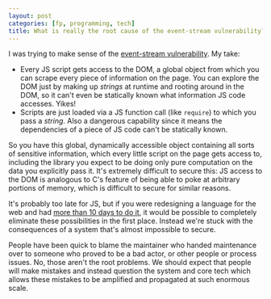 ```yaml
---
layout: post
categories: [fp, programming, tech]
title: What is really the root cause of the event-stream vulnerability?
---
```


I was trying to make sense of the [event-stream vulnerability](https://schneid.io/blog/event-stream-vulnerability-explained/). My take:

* Every JS script gets access to the DOM, a global object from which you can scrape every piece of information on the page. You can explore the DOM just by making up _strings_ at runtime and rooting around in the DOM, so it can't even be statically known what information JS code accesses. Yikes!
* Scripts are just loaded via a JS function call (like `require`) to which you pass a _string_. Also a dangerous capability since it means the dependencies of a piece of JS code can't be statically known.

So you have this global, dynamically accessible object containing all sorts of sensitive information, which every little script on the page gets access to, including the library you expect to be doing only pure computation on the data you explicitly pass it. It's extremely difficult to secure this: JS access to the DOM is analogous to C's feature of being able to poke at arbitrary portions of memory, which is difficult to secure for similar reasons.

It's probably too late for JS, but if you were redesigning a language for the web and had [more than 10 days to do it](http://speakingjs.com/es5/ch04.html), it would be possible to completely eliminate these possibilities in the first place. Instead we're stuck with the consequences of a system that's almost impossible to secure.

People have been quick to blame the maintainer who handed maintenance over to someone who proved to be a bad actor, or other people or process issues. No, those aren't the root problems. We should expect that people will make mistakes and instead question the system and core tech which allows these mistakes to be amplified and propagated at such enormous scale.
